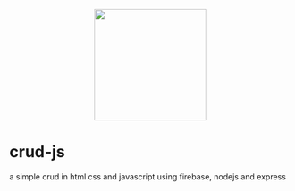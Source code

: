 <p align = "center"><img src = "https://github.com/carolfons/crud-js/blob/main/assets/Sem%20t%C3%ADtulo%20(3).png"  width = "200px" height="200px"> </p>

# crud-js
a simple crud in html css and javascript using firebase, nodejs and express
